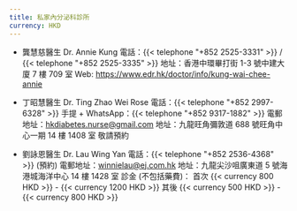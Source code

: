 ```yaml
---
title: 私家內分泌科診所
currency: HKD
---
```


- 龔慧慈醫生 Dr. Annie Kung
  電話：{{< telephone "+852 2525-3331" >}} / {{< telephone "+852 2525-3335" >}}
  地址：香港中環畢打街 1-3 號中建大廈 7 樓 709 室
  Web: <https://www.edr.hk/doctor/info/kung-wai-chee-annie>

- 丁昭慧醫生 Dr. Ting Zhao Wei Rose
  電話：{{< telephone "+852 2997-6328" >}}
  手提 + WhatsApp：{{< telephone "+852 9317-1882" >}}
  電郵地址：<hkdiabetes.nurse@gmail.com>
  地址：九龍旺角彌敦道 688 號旺角中心一期 14 樓 1408 室
  敬請預約

- 劉詠恩醫生 Dr. Lau Wing Yan
  電話：{{< telephone "+852 2536-4368" >}} (預約)
  電郵地址：<winnielau@ej.com.hk>
  地址：九龍尖沙咀廣東道 5 號海港城海洋中心 14 樓 1428 室
  診金 (不包括藥費)：
  首次 {{< currency 800 HKD >}} - {{< currency 1200 HKD >}}
  其後 {{< currency 500 HKD >}} - {{< currency 800 HKD >}}
